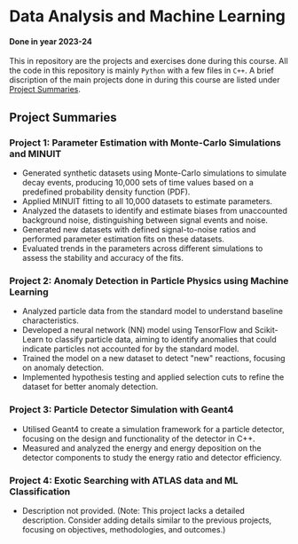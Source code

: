 # Data Analysis and Machine Learning

#### Done in year 2023-24

This in repository are the projects and exercises done during this course. All the code in this repository is mainly `Python` with a few files in `C++`. A brief discription of the main projects done in during this course are listed under [Project Summaries](#project-summaries).

## Project Summaries

### **Project 1: Parameter Estimation with Monte-Carlo Simulations and MINUIT**
- Generated synthetic datasets using Monte-Carlo simulations to simulate decay events, producing 10,000 sets of time values based on a predefined probability density function (PDF).
- Applied MINUIT fitting to all 10,000 datasets to estimate parameters.
- Analyzed the datasets to identify and estimate biases from unaccounted background noise, distinguishing between signal events and noise.
- Generated new datasets with defined signal-to-noise ratios and performed parameter estimation fits on these datasets.
- Evaluated trends in the parameters across different simulations to assess the stability and accuracy of the fits.

### **Project 2: Anomaly Detection in Particle Physics using Machine Learning**
- Analyzed particle data from the standard model to understand baseline characteristics.
- Developed a neural network (NN) model using TensorFlow and Scikit-Learn to classify particle data, aiming to identify anomalies that could indicate particles not accounted for by the standard model.
- Trained the model on a new dataset to detect "new" reactions, focusing on anomaly detection.
- Implemented hypothesis testing and applied selection cuts to refine the dataset for better anomaly detection.

### **Project 3: Particle Detector Simulation with Geant4**
- Utilised Geant4 to create a simulation framework for a particle detector, focusing on the design and functionality of the detector in C++.
- Measured and analyzed the energy and energy deposition on the detector components to study the energy ratio and detector efficiency.

### **Project 4: Exotic Searching with ATLAS data and ML Classification**
- Description not provided. (Note: This project lacks a detailed description. Consider adding details similar to the previous projects, focusing on objectives, methodologies, and outcomes.)
